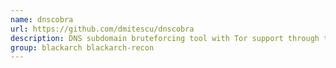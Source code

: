 ```yaml
---
name: dnscobra
url: https://github.com/dmitescu/dnscobra
description: DNS subdomain bruteforcing tool with Tor support through torsocks.
group: blackarch blackarch-recon
---
```

